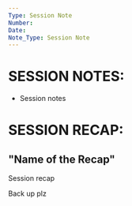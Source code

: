 ```yaml
---
Type: Session Note
Number: 
Date: 
Note_Type: Session Note
---
```

# SESSION NOTES:

- Session notes 

# SESSION RECAP:
## "Name of the Recap"

Session recap

Back up plz